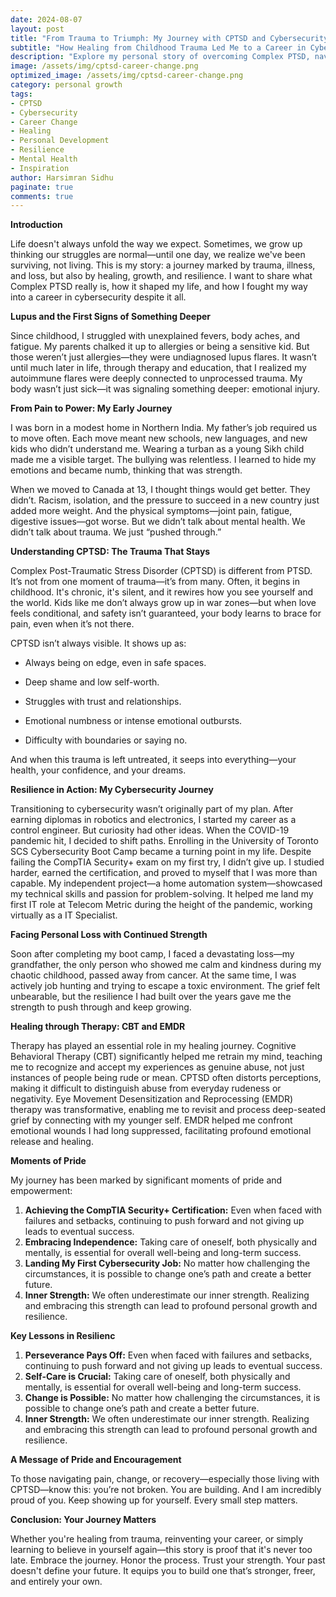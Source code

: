 ```yaml
---
date: 2024-08-07
layout: post
title: "From Trauma to Triumph: My Journey with CPTSD and Cybersecurity"
subtitle: "How Healing from Childhood Trauma Led Me to a Career in Cybersecurity"
description: "Explore my personal story of overcoming Complex PTSD, navigating grief, and transforming my life through resilience, therapy, and a career change into cybersecurity. A journey of courage, growth, and empowerment."
image: /assets/img/cptsd-career-change.png
optimized_image: /assets/img/cptsd-career-change.png
category: personal growth
tags:
- CPTSD
- Cybersecurity
- Career Change
- Healing
- Personal Development
- Resilience
- Mental Health
- Inspiration
author: Harsimran Sidhu
paginate: true
comments: true
---
```


**Introduction**

Life doesn't always unfold the way we expect. Sometimes, we grow up thinking our struggles are normal—until one day, we realize we've been surviving, not living. This is my story: a journey marked by trauma, illness, and loss, but also by healing, growth, and resilience. I want to share what Complex PTSD really is, how it shaped my life, and how I fought my way into a career in cybersecurity despite it all.

**Lupus and the First Signs of Something Deeper**

Since childhood, I struggled with unexplained fevers, body aches, and fatigue. My parents chalked it up to allergies or being a sensitive kid. But those weren’t just allergies—they were undiagnosed lupus flares. It wasn’t until much later in life, through therapy and education, that I realized my autoimmune flares were deeply connected to unprocessed trauma. My body wasn’t just sick—it was signaling something deeper: emotional injury.

**From Pain to Power: My Early Journey**

I was born in a modest home in Northern India. My father’s job required us to move often. Each move meant new schools, new languages, and new kids who didn’t understand me. Wearing a turban as a young Sikh child made me a visible target. The bullying was relentless. I learned to hide my emotions and became numb, thinking that was strength.

When we moved to Canada at 13, I thought things would get better. They didn’t. Racism, isolation, and the pressure to succeed in a new country just added more weight. And the physical symptoms—joint pain, fatigue, digestive issues—got worse. But we didn’t talk about mental health. We didn’t talk about trauma. We just “pushed through.”

**Understanding CPTSD: The Trauma That Stays**

Complex Post-Traumatic Stress Disorder (CPTSD) is different from PTSD. It’s not from one moment of trauma—it’s from many. Often, it begins in childhood. It's chronic, it's silent, and it rewires how you see yourself and the world. Kids like me don’t always grow up in war zones—but when love feels conditional, and safety isn’t guaranteed, your body learns to brace for pain, even when it’s not there.

CPTSD isn’t always visible. It shows up as:

- Always being on edge, even in safe spaces.

- Deep shame and low self-worth.

- Struggles with trust and relationships.

- Emotional numbness or intense emotional outbursts.

- Difficulty with boundaries or saying no.

And when this trauma is left untreated, it seeps into everything—your health, your confidence, and your dreams.

**Resilience in Action: My Cybersecurity Journey**

Transitioning to cybersecurity wasn’t originally part of my plan. After earning diplomas in robotics and electronics, I started my career as a control engineer. But curiosity had other ideas. When the COVID-19 pandemic hit, I decided to shift paths. Enrolling in the University of Toronto SCS Cybersecurity Boot Camp became a turning point in my life.
Despite failing the CompTIA Security+ exam on my first try, I didn’t give up. I studied harder, earned the certification, and proved to myself that I was more than capable. My independent project—a home automation system—showcased my technical skills and passion for problem-solving. It helped me land my first IT role at Telecom Metric during the height of the pandemic, working virtually as a IT Specialist.

**Facing Personal Loss with Continued Strength**

Soon after completing my boot camp, I faced a devastating loss—my grandfather, the only person who showed me calm and kindness during my chaotic childhood, passed away from cancer. At the same time, I was actively job hunting and trying to escape a toxic environment. The grief felt unbearable, but the resilience I had built over the years gave me the strength to push through and keep growing.

**Healing through Therapy: CBT and EMDR**

Therapy has played an essential role in my healing journey. Cognitive Behavioral Therapy (CBT) significantly helped me retrain my mind, teaching me to recognize and accept my experiences as genuine abuse, not just instances of people being rude or mean. CPTSD often distorts perceptions, making it difficult to distinguish abuse from everyday rudeness or negativity.
Eye Movement Desensitization and Reprocessing (EMDR) therapy was transformative, enabling me to revisit and process deep-seated grief by connecting with my younger self. EMDR helped me confront emotional wounds I had long suppressed, facilitating profound emotional release and healing.

**Moments of Pride**

My journey has been marked by significant moments of pride and empowerment:
1. **Achieving the CompTIA Security+ Certification:** Even when faced with failures and setbacks, continuing to push forward and not giving up leads to eventual success.
2. **Embracing Independence:** Taking care of oneself, both physically and mentally, is essential for overall well-being and long-term success.
3. **Landing My First Cybersecurity Job:** No matter how challenging the circumstances, it is possible to change one’s path and create a better future.
4. **Inner Strength:** We often underestimate our inner strength. Realizing and embracing this strength can lead to profound personal growth and resilience.

**Key Lessons in Resilienc**

1. **Perseverance Pays Off:** Even when faced with failures and setbacks, continuing to push forward and not giving up leads to eventual success.
2. **Self-Care is Crucial:** Taking care of oneself, both physically and mentally, is essential for overall well-being and long-term success.
3. **Change is Possible:** No matter how challenging the circumstances, it is possible to change one’s path and create a better future.
4. **Inner Strength:** We often underestimate our inner strength. Realizing and embracing this strength can lead to profound personal growth and resilience.

**A Message of Pride and Encouragement**

To those navigating pain, change, or recovery—especially those living with CPTSD—know this: you’re not broken. You are building. And I am incredibly proud of you. Keep showing up for yourself. Every small step matters.

**Conclusion: Your Journey Matters**

Whether you're healing from trauma, reinventing your career, or simply learning to believe in yourself again—this story is proof that it's never too late. Embrace the journey. Honor the process. Trust your strength.
Your past doesn't define your future. It equips you to build one that’s stronger, freer, and entirely your own.
